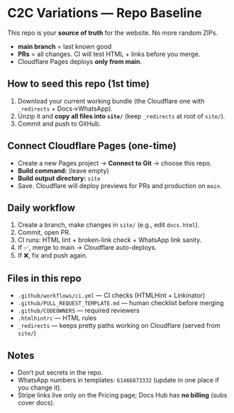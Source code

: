 # C2C Variations — Repo Baseline

This repo is your **source of truth** for the website. No more random ZIPs.
- **main branch** = last known good
- **PRs** = all changes. CI will test HTML + links before you merge.
- Cloudflare Pages deploys **only from main**.

## How to seed this repo (1st time)
1. Download your current working bundle (the Cloudflare one with `_redirects` + Docs→WhatsApp).
2. Unzip it and **copy all files into `site/`** (keep `_redirects` at root of `site/`).
3. Commit and push to GitHub.

## Connect Cloudflare Pages (one-time)
- Create a new Pages project → **Connect to Git** → choose this repo.
- **Build command:** (leave empty)
- **Build output directory:** `site`
- Save.
Cloudflare will deploy previews for PRs and production on `main`.

## Daily workflow
1. Create a branch, make changes in `site/` (e.g., edit `docs.html`).
2. Commit, open PR.
3. CI runs: HTML lint + broken-link check + WhatsApp link sanity.
4. If ✅, merge to main → Cloudflare auto-deploys.
5. If ❌, fix and push again.

## Files in this repo
- `.github/workflows/ci.yml` — CI checks (HTMLHint + Linkinator)
- `.github/PULL_REQUEST_TEMPLATE.md` — human checklist before merging
- `.github/CODEOWNERS` — required reviewers
- `.htmlhintrc` — HTML rules
- `_redirects` — keeps pretty paths working on Cloudflare (served from `site/`)

## Notes
- Don’t put secrets in the repo.
- WhatsApp numbers in templates: `61466873332` (update in one place if you change it).
- Stripe links live only on the Pricing page; Docs Hub has **no billing** (subs cover docs).
